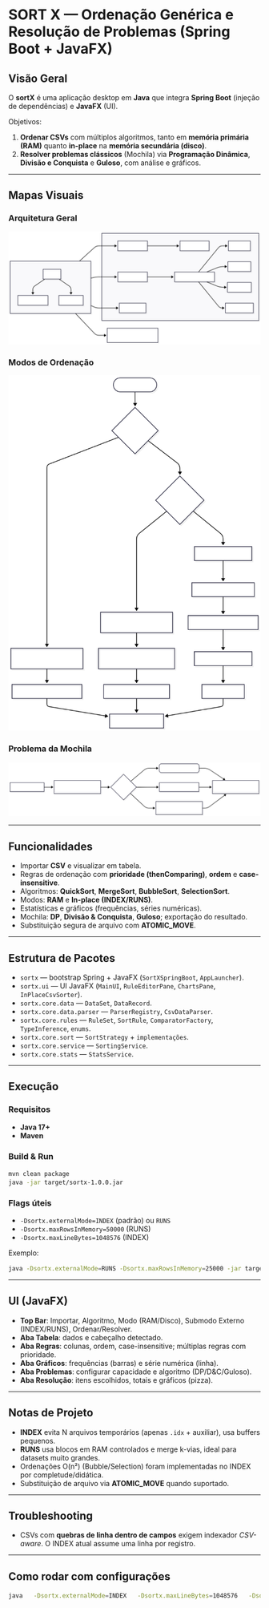 # SORT X — Ordenação Genérica e Resolução de Problemas (Spring Boot + JavaFX)

## Visão Geral
O **sortX** é uma aplicação desktop em **Java** que integra **Spring Boot** (injeção de dependências) e **JavaFX** (UI).  

Objetivos:
1) **Ordenar CSVs** com múltiplos algoritmos, tanto em **memória primária (RAM)** quanto **in-place** na **memória secundária (disco)**.  
2) **Resolver problemas clássicos** (Mochila) via **Programação Dinâmica**, **Divisão e Conquista** e **Guloso**, com análise e gráficos.

---

## Mapas Visuais

### Arquitetura Geral
![ARQUITETURA GERAL](src/main/resources/assets/3.svg)

[//]: # (```mermaid)

[//]: # (flowchart LR)

[//]: # (  subgraph UI[JavaFX UI])

[//]: # (    A[MainUI] --> B[RuleEditorPane])

[//]: # (    A --> C[ChartsPane])

[//]: # (  end)

[//]: # ()
[//]: # (  subgraph Core[Camada Core])

[//]: # (    D[ParserRegistry] -->|CSV| E[CsvDataParser])

[//]: # (    F[SortStrategyRegistry] --> F1[QuickSort])

[//]: # (    F --> F2[MergeSort])

[//]: # (    F --> F3[BubbleSort])

[//]: # (    F --> F4[SelectionSort])

[//]: # (    G[SortingService] --> F)

[//]: # (    H[StatsService])

[//]: # (  end)

[//]: # ()
[//]: # (  I[InPlaceCsvSorter &#40;INDEX/RUNS&#41;])

[//]: # ()
[//]: # (  UI --> D)

[//]: # (  UI --> G)

[//]: # (  UI --> H)

[//]: # (  UI --> I)

[//]: # (```)

### Modos de Ordenação
![MODOS DE ORDENAÇÃO](src/main/resources/assets/2.svg)

[//]: # (```mermaid)

[//]: # (flowchart TD)

[//]: # (  start&#40;[Escolher Modo]&#41; --> ram{Na memória?})

[//]: # (  ram -- Sim --> RAM[Carregar CSV em RAM<br/>List<DataRecord>])

[//]: # (  RAM --> Algo[Aplicar Algoritmo escolhido])

[//]: # (  Algo --> Atualiza[Atualiza UI/Gráficos])

[//]: # ()
[//]: # (  ram -- Não &#40;In-place&#41; --> ext{Modo externo})

[//]: # (  ext -- INDEX --> IDX[Gerar .idx &#40;offset,length&#41; por linha])

[//]: # (  IDX --> SortIdx[Ordenar .idx no disco<br/>&#40;Quick/Merge/Bubble/Selection&#41;])

[//]: # (  SortIdx --> Rewrite[Regravar CSV segundo .idx])

[//]: # (  Rewrite --> Atualiza)

[//]: # ()
[//]: # (  ext -- RUNS --> Runs1[Ler arquivo em blocos])

[//]: # (  Runs1 --> Runs2[Ordenar bloco &#40;algoritmo&#41;])

[//]: # (  Runs2 --> Runs3[Salvar como run temporário])

[//]: # (  Runs3 --> Kmerge[Merge k-vias dos runs])

[//]: # (  Kmerge --> Reescreve[Gerar CSV final])

[//]: # (  Reescreve --> Atualiza)

[//]: # (```)

### Problema da Mochila
![PROBLEMA DA MOCHILA](src/main/resources/assets/1.svg)

[//]: # (```mermaid)

[//]: # (flowchart LR)

[//]: # (  ICSV[CSV item,peso,valor] --> Detect[Detectar colunas / capacidade])

[//]: # (  Detect --> Escolha{Algoritmo})

[//]: # (  Escolha -- DP --> DP[Preencher tabela dp[i][c]])

[//]: # (  Escolha -- D&C --> DC[Recursão + memoização])

[//]: # (  Escolha -- Guloso --> Greedy[Ordenar por valor/peso e selecionar])

[//]: # (  DP --> Result[Itens escolhidos + totais + gráficos])

[//]: # (  DC --> Result)

[//]: # (  Greedy --> Result)

[//]: # (```)

---

## Funcionalidades
- Importar **CSV** e visualizar em tabela.
- Regras de ordenação com **prioridade (thenComparing)**, **ordem** e **case-insensitive**.
- Algoritmos: **QuickSort**, **MergeSort**, **BubbleSort**, **SelectionSort**.
- Modos: **RAM** e **In-place (INDEX/RUNS)**.
- Estatísticas e gráficos (frequências, séries numéricas).
- Mochila: **DP**, **Divisão & Conquista**, **Guloso**; exportação do resultado.
- Substituição segura de arquivo com **ATOMIC_MOVE**.

---

## Estrutura de Pacotes
- `sortx` — bootstrap Spring + JavaFX (`SortXSpringBoot`, `AppLauncher`).
- `sortx.ui` — UI JavaFX (`MainUI`, `RuleEditorPane`, `ChartsPane`, `InPlaceCsvSorter`).
- `sortx.core.data` — `DataSet`, `DataRecord`.
- `sortx.core.data.parser` — `ParserRegistry`, `CsvDataParser`.
- `sortx.core.rules` — `RuleSet`, `SortRule`, `ComparatorFactory`, `TypeInference`, `enums`.
- `sortx.core.sort` — `SortStrategy` + `implementações`.
- `sortx.core.service` — `SortingService`.
- `sortx.core.stats` — `StatsService`.

---

## Execução

### Requisitos
- **Java 17+**
- **Maven**

### Build & Run
```bash
mvn clean package
java -jar target/sortx-1.0.0.jar
```

### Flags úteis
- `-Dsortx.externalMode=INDEX` (padrão) ou `RUNS`
- `-Dsortx.maxRowsInMemory=50000` (RUNS)
- `-Dsortx.maxLineBytes=1048576` (INDEX)

Exemplo:
```bash
java -Dsortx.externalMode=RUNS -Dsortx.maxRowsInMemory=25000 -jar target/sortx-1.0.0.jar
```

---

## UI (JavaFX)
- **Top Bar**: Importar, Algoritmo, Modo (RAM/Disco), Submodo Externo (INDEX/RUNS), Ordenar/Resolver.
- **Aba Tabela**: dados e cabeçalho detectado.
- **Aba Regras**: colunas, ordem, case-insensitive; múltiplas regras com prioridade.
- **Aba Gráficos**: frequências (barras) e série numérica (linha).
- **Aba Problemas**: configurar capacidade e algoritmo (DP/D&C/Guloso).
- **Aba Resolução**: itens escolhidos, totais e gráficos (pizza).

---

## Notas de Projeto
- **INDEX** evita N arquivos temporários (apenas `.idx` + auxiliar), usa buffers pequenos.
- **RUNS** usa blocos em RAM controlados e merge k-vias, ideal para datasets muito grandes.
- Ordenações O(n²) (Bubble/Selection) foram implementadas no INDEX por completude/didática.
- Substituição de arquivo via **ATOMIC_MOVE** quando suportado.

---

## Troubleshooting
- CSVs com **quebras de linha dentro de campos** exigem indexador *CSV-aware*. O INDEX atual assume uma linha por registro.
---

## Como rodar com configurações
```bash
java   -Dsortx.externalMode=INDEX   -Dsortx.maxLineBytes=1048576   -Dsortx.maxRowsInMemory=50000   -jar target/sortx-1.0.0.jar
```
